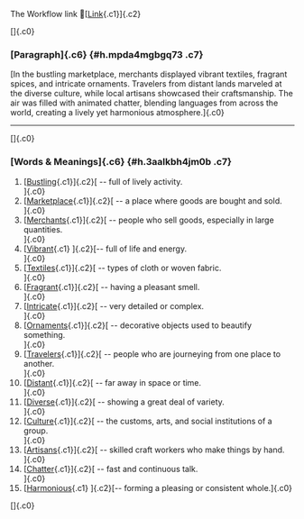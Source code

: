 The Workflow link
👏[[Link](https://www.google.com/url?q=http://www.google.com&sa=D&source=editors&ust=1758354453917564&usg=AOvVaw11D0XZau-8E1cZDYSDUjk_){.c1}]{.c2}

[]{.c0}

### [Paragraph]{.c6} {#h.mpda4mgbgq73 .c7}

[In the bustling marketplace, merchants displayed vibrant textiles,
fragrant spices, and intricate ornaments. Travelers from distant lands
marveled at the diverse culture, while local artisans showcased their
craftsmanship. The air was filled with animated chatter, blending
languages from across the world, creating a lively yet harmonious
atmosphere.]{.c0}

------------------------------------------------------------------------

[]{.c0}

### [Words & Meanings]{.c6} {#h.3aalkbh4jm0b .c7}

1.  [[Bustling](https://www.google.com/url?q=http://www.google.com&sa=D&source=editors&ust=1758354453918920&usg=AOvVaw1eZur9My0r8nbQvtN4Z5il){.c1}]{.c2}[ --
    full of lively activity.\
    ]{.c0}
2.  [[Marketplace](https://www.google.com/url?q=http://www.google.com&sa=D&source=editors&ust=1758354453919257&usg=AOvVaw1jmtu0cZ2xTKZU9lEMcYtx){.c1}]{.c2}[ --
    a place where goods are bought and sold.\
    ]{.c0}
3.  [[Merchants](https://www.google.com/url?q=http://www.google.com&sa=D&source=editors&ust=1758354453919540&usg=AOvVaw1nBMIruLFVb8XJfcM9NDYP){.c1}]{.c2}[ --
    people who sell goods, especially in large quantities.\
    ]{.c0}
4.  [[Vibrant](https://www.google.com/url?q=http://www.google.com&sa=D&source=editors&ust=1758354453919850&usg=AOvVaw0Dc7Btx_XBQwcAafhUXkCL){.c1}
    ]{.c2}[-- full of life and energy.\
    ]{.c0}
5.  [[Textiles](https://www.google.com/url?q=http://www.google.com&sa=D&source=editors&ust=1758354453920094&usg=AOvVaw2w_UaYMJfgfPeuAHmTeKxv){.c1}]{.c2}[ --
    types of cloth or woven fabric.\
    ]{.c0}
6.  [[Fragrant](https://www.google.com/url?q=http://www.google.com&sa=D&source=editors&ust=1758354453920334&usg=AOvVaw26gDh9NSy3ywzY8y_cdXor){.c1}]{.c2}[ --
    having a pleasant smell.\
    ]{.c0}
7.  [[Intricate](https://www.google.com/url?q=http://www.google.com&sa=D&source=editors&ust=1758354453920589&usg=AOvVaw3Q6z0R9XwVqGQl71in5kUB){.c1}]{.c2}[ --
    very detailed or complex.\
    ]{.c0}
8.  [[Ornaments](https://www.google.com/url?q=http://www.google.com&sa=D&source=editors&ust=1758354453920803&usg=AOvVaw1V0QdA-fwNPZgk6W_zk3GG){.c1}]{.c2}[ --
    decorative objects used to beautify something.\
    ]{.c0}
9.  [[Travelers](https://www.google.com/url?q=http://www.google.com&sa=D&source=editors&ust=1758354453921046&usg=AOvVaw11xTypiVKeKHU3v2aR2pAl){.c1}]{.c2}[ --
    people who are journeying from one place to another.\
    ]{.c0}
10. [[Distant](https://www.google.com/url?q=http://www.google.com&sa=D&source=editors&ust=1758354453921313&usg=AOvVaw1T9fBry5WiamLVuiu0XDkP){.c1}]{.c2}[ --
    far away in space or time.\
    ]{.c0}
11. [[Diverse](https://www.google.com/url?q=http://www.google.com&sa=D&source=editors&ust=1758354453921549&usg=AOvVaw1fofYtwX4d9d4z5ZfAWYLz){.c1}]{.c2}[ --
    showing a great deal of variety.\
    ]{.c0}
12. [[Culture](https://www.google.com/url?q=http://www.google.com&sa=D&source=editors&ust=1758354453921803&usg=AOvVaw18c0xiDLBtYNgEDIxHQBcu){.c1}]{.c2}[ --
    the customs, arts, and social institutions of a group.\
    ]{.c0}
13. [[Artisans](https://www.google.com/url?q=http://www.google.com&sa=D&source=editors&ust=1758354453922076&usg=AOvVaw1MnguU2iCPFZ7tvh17m7K4){.c1}]{.c2}[ --
    skilled craft workers who make things by hand.\
    ]{.c0}
14. [[Chatter](https://www.google.com/url?q=http://www.google.com&sa=D&source=editors&ust=1758354453922379&usg=AOvVaw1v24sOthpNSppzGf9rPdro){.c1}]{.c2}[ --
    fast and continuous talk.\
    ]{.c0}
15. [[Harmonious](https://www.google.com/url?q=http://www.google.com&sa=D&source=editors&ust=1758354453922605&usg=AOvVaw15GRXgnCURO6oJ0q24cvZy){.c1}
    ]{.c2}[-- forming a pleasing or consistent whole.]{.c0}

[]{.c0}
